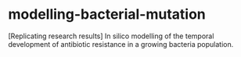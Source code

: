 # modelling-bacterial-mutation
[Replicating research results] In silico modelling of the temporal development of antibiotic resistance in a growing bacteria population.
